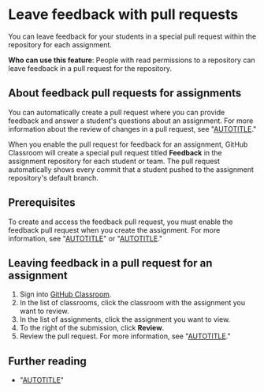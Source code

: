# Leave feedback with pull requests

You can leave feedback for your students in a special pull request within the repository for each assignment.

**Who can use this feature**: People with read permissions to a repository can leave feedback in a pull request for the repository.
## About feedback pull requests for assignments

You can automatically create a pull request where you can provide feedback and answer a student's questions about an assignment. For more information about the review of changes in a pull request, see "[AUTOTITLE](/pull-requests/collaborating-with-pull-requests/reviewing-changes-in-pull-requests)."

When you enable the pull request for feedback for an assignment, GitHub Classroom will create a special pull request titled **Feedback** in the assignment repository for each student or team. The pull request automatically shows every commit that a student pushed to the assignment repository's default branch.

## Prerequisites

To create and access the feedback pull request, you must enable the feedback pull request when you create the assignment. For more information, see "[AUTOTITLE](/education/manage-coursework-with-github-classroom/teach-with-github-classroom/create-an-individual-assignment)" or "[AUTOTITLE](/education/manage-coursework-with-github-classroom/teach-with-github-classroom/create-a-group-assignment)."

## Leaving feedback in a pull request for an assignment

1. Sign into [GitHub Classroom](https://classroom.github.com/login).
1. In the list of classrooms, click the classroom with the assignment you want to review.
1. In the list of assignments, click the assignment you want to view.
1. To the right of the submission, click **Review**.
1. Review the pull request. For more information, see "[AUTOTITLE](/pull-requests/collaborating-with-pull-requests/reviewing-changes-in-pull-requests/commenting-on-a-pull-request)."

## Further reading

- "[AUTOTITLE](/education/manage-coursework-with-github-classroom/integrate-github-classroom-with-an-ide)"
